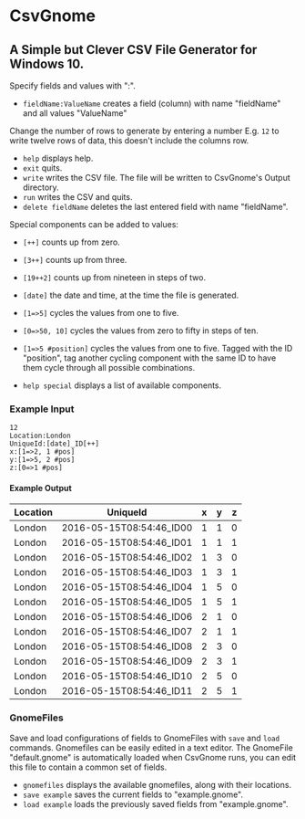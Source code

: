 # CsvGnome

## A Simple but Clever CSV File Generator for Windows 10.

Specify fields and values with ":".

* ```fieldName:ValueName``` creates a field (column) with name "fieldName" and all values "ValueName"

Change the number of rows to generate by entering a number E.g. ```12``` to write twelve rows of data, this doesn't include the columns row.

* ```help``` displays help.
* ```exit``` quits.
* ```write``` writes the CSV file. The file will be written to CsvGnome's Output directory.
* ```run``` writes the CSV and quits.
* ```delete fieldName``` deletes the last entered field with name "fieldName".

Special components can be added to values:
* ```[++]``` counts up from zero.
* ```[3++]``` counts up from three.
* ```[19++2]``` counts up from nineteen in steps of two.
* ```[date]``` the date and time, at the time the file is generated.
* ```[1=>5]``` cycles the values from one to five.
* ```[0=>50, 10]``` cycles the values from zero to fifty in steps of ten.
* ```[1=>5 #position]``` cycles the values from one to five. Tagged with the ID "position", tag another cycling component with the same ID to have them cycle through all possible combinations.


* ```help special``` displays a list of available components.


### Example Input
```
12
Location:London
UniqueId:[date]_ID[++]
x:[1=>2, 1 #pos]
y:[1=>5, 2 #pos]
z:[0=>1 #pos]
```

#### Example Output

|Location|UniqueId|x|y|z|
|--------|--------|-|-|-|
|London|2016-05-15T08:54:46_ID00|1|1|0|
|London|2016-05-15T08:54:46_ID01|1|1|1|
|London|2016-05-15T08:54:46_ID02|1|3|0|
|London|2016-05-15T08:54:46_ID03|1|3|1|
|London|2016-05-15T08:54:46_ID04|1|5|0|
|London|2016-05-15T08:54:46_ID05|1|5|1|
|London|2016-05-15T08:54:46_ID06|2|1|0|
|London|2016-05-15T08:54:46_ID07|2|1|1|
|London|2016-05-15T08:54:46_ID08|2|3|0|
|London|2016-05-15T08:54:46_ID09|2|3|1|
|London|2016-05-15T08:54:46_ID10|2|5|0|
|London|2016-05-15T08:54:46_ID11|2|5|1|


### GnomeFiles

Save and load configurations of fields to GnomeFiles with ```save``` and ```load``` commands. Gnomefiles can be easily edited in a text editor. The GnomeFile "default.gnome" is automatically loaded when CsvGnome runs, you can edit this file to contain a common set of fields.

* ```gnomefiles``` displays the available gnomefiles, along with their locations.
* ```save example``` saves the current fields to "example.gnome".
* ```load example``` loads the previously saved fields from "example.gnome".